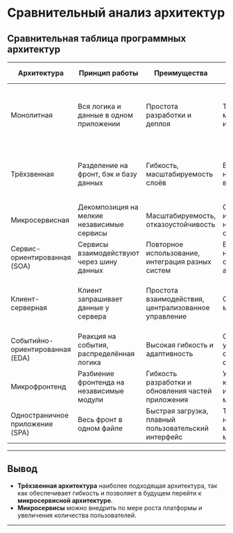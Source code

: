 # Сравнительный анализ архитектур

## Сравнительная таблица программных архитектур

| Архитектура                     | Принцип работы                                      | Преимущества                                          | Недостатки                                            | Примеры применения                    |
|----------------------------------|-----------------------------------------------------|-------------------------------------------------------|-------------------------------------------------------|---------------------------------------|
| Монолитная                      | Вся логика и данные в одном приложении              | Простота разработки и деплоя                          | Трудности с масштабированием и поддержкой             | Блоги, новостные сайты, личные кабинеты с небольшой функциональностью (например, старые версии WordPress) |
| Трёхзвенная                     | Разделение на фронт, бэк и базу данных              | Гибкость, масштабируемость слоёв                      | Более сложная настройка и взаимодействие               | Интернет-магазины, CRM-системы среднего уровня (например, приложения с Laravel, Django) |
| Микросервисная                  | Декомпозиция на мелкие независимые сервисы          | Масштабируемость, отказоустойчивость                   | Сложность интеграции, необходимость оркестрации        | Netflix, Uber, Amazon                |
| Сервис-ориентированная (SOA)    | Сервисы взаимодействуют через шину данных           | Повторное использование, интеграция разных систем     | Высокие затраты на поддержку, сложная архитектура      | Корпоративные приложения банков, ERP-системы (SAP, Oracle) |
| Клиент-серверная                | Клиент запрашивает данные у сервера                 | Простота взаимодействия, централизованное управление  | Ограниченная масштабируемость                         | Чаты, форумы, классические веб-приложения (например, старые версии PHP-приложений) |
| Событийно-ориентированная (EDA) | Реакция на события, распределённая логика          | Высокая гибкость и адаптивность                       | Сложность управления событиями и их обработкой         | IoT-платформы (умные дома), биржевые приложения, PayPal |
| Микрофронтенд                   | Разбиение фронтенда на независимые модули           | Гибкость разработки и обновления частей приложения    | Усложнённая координация и интеграция модулей           | Spotify, IKEA (их веб-каталог основан на микрофронтендах) |
| Одностраничное приложение (SPA)                             | Весь фронт в одном файле | Быстрая загрузка, плавный пользовательский интерфейс  | Трудности с SEO, начальная загрузка может быть медленной | Gmail, Trello, GitHub Pages          |

---
## Вывод
- **Трёхзвенная архитектура** наиболее подходящая архитектура, так как обеспечивает гибкость и позволяет в будущем перейти к **микросервисной архитектуре**.
- **Микросервисы** можно внедрить по мере роста платформы и увеличения количества пользователей.
---

